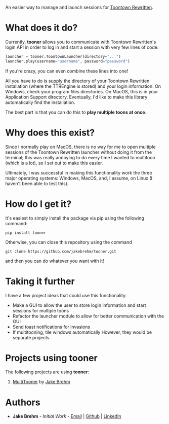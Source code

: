 An easier way to manage and launch sessions for [Toontown Rewritten](https://toontownrewritten.com).

# What does it do?

Currently, **tooner** allows you to communicate with Toontown Rewritten's login API in order to log in and start a session with very few lines of code.

```python
launcher = tooner.ToontownLauncher(directory="...")
launcher.play(username="username", password="password")
```

If you're crazy, you can even combine these lines into one!

All you have to do is supply the directory of your Toontown Rewritten installation (where the TTREngine is stored) and your login information. On Windows, check your program files directories. On MacOS, this is in your Application Support directory. Eventually, I'd like to make this library automatically find the installation.

The best part is that you can do this to **play multiple toons at once**.

# Why does this exist?

Since I normally play on MacOS, there is no way for me to open multiple sessions of the Toontown Rewritten launcher without doing it from the terminal; this was really annoying to do every time I wanted to multitoon (which is a lot), so I set out to make this easier.

Ultimately, I was successful in making this functionality work the three major operating systems: Windows, MacOS, and, I assume, on Linux (I haven't been able to test this).

# How do I get it?

It's easiest to simply install the package via pip using the following command:

```
pip install tooner
```

Otherwise, you can close this repository using the command

```
git clone https://github.com/jakebrehm/tooner.git
```

and then you can do whatever you want with it!

# Taking it further

I have a few project ideas that could use this functionality:
<!-- - Make a menu bar app for MacOS  -->
- Make a GUI to allow the user to store login information and start sessions for multiple toons
- Refactor the launcher module to allow for better communication with the GUI
- Send toast notifications for invasions
- If multitooning, tile windows automatically
However, they would be separate projects.

# Projects using **tooner**

The following projects are using **tooner**:
1. [MultiTooner](https://github.com/jakebrehm/multitooner) by [Jake Brehm](https://github.com/jakebrehm)

# Authors
- **Jake Brehm** - *Initial Work* - [Email](mailto:mail@jakebrehm.com) | [Github](http://github.com/jakebrehm) | [LinkedIn](http://linkedin.com/in/jacobbrehm)